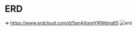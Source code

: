 # ERD
=> https://www.erdcloud.com/d/5qnAXqnnYiRWdng65
![erd](https://user-images.githubusercontent.com/83709652/144809916-a49750b1-325a-42bb-bfdf-7248abb79ad4.png)

